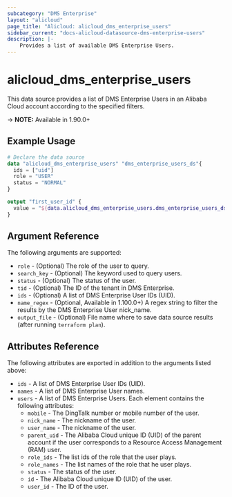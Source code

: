 ```yaml
---
subcategory: "DMS Enterprise"
layout: "alicloud"
page_title: "Alicloud: alicloud_dms_enterprise_users"
sidebar_current: "docs-alicloud-datasource-dms-enterprise-users"
description: |-
    Provides a list of available DMS Enterprise Users.
---
```


# alicloud\_dms\_enterprise\_users

This data source provides a list of DMS Enterprise Users in an Alibaba Cloud account according to the specified filters.

-> **NOTE:** Available in 1.90.0+

## Example Usage

```terraform
# Declare the data source
data "alicloud_dms_enterprise_users" "dms_enterprise_users_ds"{
  ids = ["uid"]
  role = "USER"
  status = "NORMAL"
}

output "first_user_id" {
  value = "${data.alicloud_dms_enterprise_users.dms_enterprise_users_ds.users.0.id}"
}
```

## Argument Reference

The following arguments are supported:

* `role` - (Optional) The role of the user to query.
* `search_key` - (Optional) The keyword used to query users.
* `status` - (Optional) The status of the user.
* `tid` - (Optional) The ID of the tenant in DMS Enterprise.
* `ids` - (Optional)  A list of DMS Enterprise User IDs (UID).
* `name_regex` - (Optional, Available in 1.100.0+) A regex string to filter the results by the DMS Enterprise User nick_name.
* `output_file` - (Optional) File name where to save data source results (after running `terraform plan`).

## Attributes Reference

The following attributes are exported in addition to the arguments listed above:

* `ids` - A list of DMS Enterprise User IDs (UID).
* `names` - A list of DMS Enterprise User names.
* `users` - A list of DMS Enterprise Users. Each element contains the following attributes:
  * `mobile` - The DingTalk number or mobile number of the user.
  * `nick_name` - The nickname of the user.
  * `user_name` - The nickname of the user.
  * `parent_uid` - The Alibaba Cloud unique ID (UID) of the parent account if the user corresponds to a Resource Access Management (RAM) user.
  * `role_ids` - The list ids of the role that the user plays.
  * `role_names` - The list names of the role that he user plays.
  * `status` - The status of the user.
  * `id` - The Alibaba Cloud unique ID (UID) of the user.
  * `user_id` - The ID of the user.